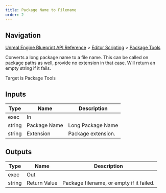 ```yaml
---
title: Package Name to Filename
order: 2
---
```

## Navigation

[Unreal Engine Blueprint API Reference](https://dev.epicgames.com/documentation/en-us/unreal-engine/BlueprintAPI) > [Editor Scripting](https://dev.epicgames.com/documentation/en-us/unreal-engine/BlueprintAPI/EditorScripting) > [Package Tools](https://dev.epicgames.com/documentation/en-us/unreal-engine/BlueprintAPI/EditorScripting/PackageTools)

Converts a long package name to a file name.
This can be called on package paths as well, provide no extension in that case.
Will return an empty string if it fails.

Target is Package Tools

## Inputs

| Type | Name | Description |
| --- | --- | --- |
| exec | In |  |
| string | Package Name | Long Package Name |
| string | Extension | Package extension. |

## Outputs

| Type | Name | Description |
| --- | --- | --- |
| exec | Out |  |
| string | Return Value | Package filename, or empty if it failed. |
